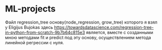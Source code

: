 # ML-projects
Файл regression_tree основу(node_regression, grow_tree) которого я взял у Eligijus Bujokas здесь https://towardsdatascience.com/regression-tree-in-python-from-scratch-9b7b64c815e3 является, вместе с созданными мною методами fit и predict под эту основу, осуществлением метода линейной регрессии с нуля.

